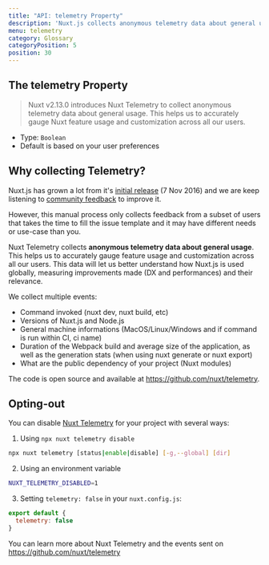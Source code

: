 ```yaml
---
title: "API: telemetry Property"
description: 'Nuxt.js collects anonymous telemetry data about general usage. This helps us to accurately gauge Nuxt feature usage and customization across all our users.'
menu: telemetry
category: Glossary
categoryPosition: 5
position: 30
---
```


## The telemetry Property

> Nuxt v2.13.0 introduces Nuxt Telemetry to collect anonymous telemetry data about general usage. This helps us to accurately gauge Nuxt feature usage and customization across all our users.

- Type: `Boolean`
- Default is based on your user preferences

## Why collecting Telemetry?

Nuxt.js has grown a lot from it's [initial release](https://github.com/nuxt/nuxt.js/releases/tag/v0.2.0) (7 Nov 2016) and we are keep listening to [community feedback](https://github.com/nuxt/nuxt.js/issues) to improve it.

However, this manual process only collects feedback from a subset of users that takes the time to fill the issue template and it may have different needs or use-case than you.

Nuxt Telemetry collects **anonymous telemetry data about general usage**. This helps us to accurately gauge feature usage and customization across all our users. This data will let us better understand how Nuxt.js is used globally, measuring improvements made (DX and performances) and their relevance.

We collect multiple events:
- Command invoked (nuxt dev, nuxt build, etc)
- Versions of Nuxt.js and Node.js
- General machine informations (MacOS/Linux/Windows and if command is run within CI, ci name)
- Duration of the Webpack build and average size of the application, as well as the generation stats (when using nuxt generate or nuxt export)
- What are the public dependency of your project (Nuxt modules)

The code is open source and available at https://github.com/nuxt/telemetry.

## Opting-out

You can disable [Nuxt Telemetry](https://github.com/nuxt/telemetry) for your project with several ways:

1. Using `npx nuxt telemetry disable`

```bash
npx nuxt telemetry [status|enable|disable] [-g,--global] [dir]
```

2. Using an environment variable

```bash
NUXT_TELEMETRY_DISABLED=1
```

3. Setting `telemetry: false` in your `nuxt.config.js`:

```js
export default {
  telemetry: false
}
```

You can learn more about Nuxt Telemetry and the events sent on https://github.com/nuxt/telemetry
